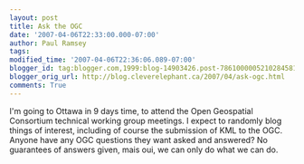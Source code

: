 ```yaml
---
layout: post
title: Ask the OGC
date: '2007-04-06T22:33:00.000-07:00'
author: Paul Ramsey
tags: 
modified_time: '2007-04-06T22:36:06.089-07:00'
blogger_id: tag:blogger.com,1999:blog-14903426.post-7861000005210284581
blogger_orig_url: http://blog.cleverelephant.ca/2007/04/ask-ogc.html
comments: True
---
```


I'm going to Ottawa in 9 days time, to attend the Open Geospatial Consortium technical working group meetings. I expect to randomly blog things of interest, including of course the submission of KML to the OGC. Anyone have any OGC questions they want asked and answered? No guarantees of answers given, mais oui, we can only do what we can do.